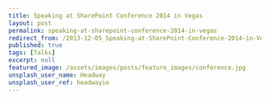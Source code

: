 ```yaml
---
title: Speaking at SharePoint Conference 2014 in Vegas
layout: post
permalink: speaking-at-sharepoint-conference-2014-in-vegas
redirect_from: /2013-12-05_Speaking-at-SharePoint-Conference-2014-in-Vegas-293b439b10bc
published: true
tags: [Talks]
excerpt: null
featured_image: /assets/images/posts/feature_images/conference.jpg
unsplash_user_name: Headway
unsplash_user_ref: headwayio
---
```

